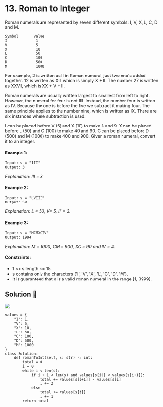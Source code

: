 # 13. Roman to Integer
Roman numerals are represented by seven different symbols: I, V, X, L, C, D and M.
```
Symbol       Value
I             1
V             5
X             10
L             50
C             100
D             500
M             1000
```
For example, 2 is written as II in Roman numeral, just two one's added together. 12 is written as XII, which is simply X + II. The number 27 is written as XXVII, which is XX + V + II.

Roman numerals are usually written largest to smallest from left to right. However, the numeral for four is not IIII. Instead, the number four is written as IV. Because the one is before the five we subtract it making four. The same principle applies to the number nine, which is written as IX. There are six instances where subtraction is used:

I can be placed before V (5) and X (10) to make 4 and 9. 
X can be placed before L (50) and C (100) to make 40 and 90. 
C can be placed before D (500) and M (1000) to make 400 and 900.
Given a roman numeral, convert it to an integer.

 

#### Example 1:
```
Input: s = "III"
Output: 3
```
*Explanation: III = 3.*
#### Example 2:
```
Input: s = "LVIII"
Output: 58
```
*Explanation: L = 50, V= 5, III = 3.*
#### Example 3:
```
Input: s = "MCMXCIV"
Output: 1994
```
*Explanation: M = 1000, CM = 900, XC = 90 and IV = 4.*
 

#### Constraints:

- 1 <= s.length <= 15
- s contains only the characters ('I', 'V', 'X', 'L', 'C', 'D', 'M').
- It is guaranteed that s is a valid roman numeral in the range [1, 3999].

## Solution :dart:
![](https://img.shields.io/badge/language-Python-blue.svg)

```
values = {
    "I": 1,
    "V": 5,
    "X": 10,
    "L": 50,
    "C": 100,
    "D": 500,
    "M": 1000
}
class Solution:
    def romanToInt(self, s: str) -> int:
        total = 0
        i = 0
        while i < len(s):
            if i + 1 < len(s) and values[s[i]] < values[s[i+1]]:
                total += values[s[i+1]] - values[s[i]]
                i += 2
            else:
                total += values[s[i]]
                i += 1
        return total
```

